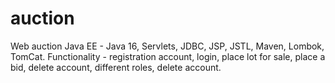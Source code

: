 # auction
Web auction Java EE - Java 16, Servlets, JDBC, JSP, JSTL, Maven, Lombok, TomCat.
Functionality - registration account, login, place lot for sale, place a bid, delete account, different roles, delete account.
